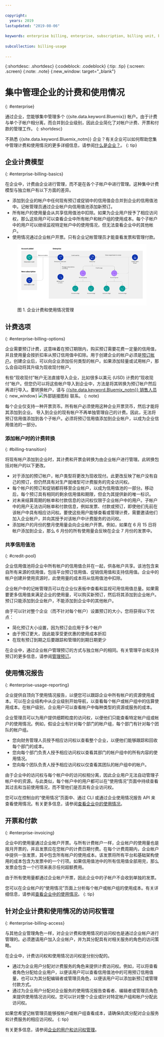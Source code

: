 ```yaml
---

copyright:
  years: 2019
lastupdated: "2019-08-06"

keywords: enterprise billing, enterprise, subscription, billing unit, billing option, invoice, credit pool

subcollection: billing-usage

---
```


{:shortdesc: .shortdesc}
{:codeblock: .codeblock}
{:tip: .tip}
{:screen: .screen}
{:note: .note}
{:new_window: target="_blank"}

# 集中管理企业的计费和使用情况
{: #enterprise}

通过企业，您能够集中管理多个 {{site.data.keyword.Bluemix}} 帐户。由于计费与单个子帐户相分离，而合并到企业级别，因此企业简化了对帐户计费、开票和付款的管理工作。
{: shortdesc}

不熟悉 {{site.data.keyword.Bluemix_notm}} 企业？有关企业可以如何帮助您集中管理计费和使用情况的更多详细信息，请参阅[什么是企业？](/docs/account?topic=account-enterprise)。
{: tip}

## 企业计费模型
{: #enterprise-billing-basics}

在企业中，计费由企业进行管理，而不是在各个子帐户中进行管理。这种集中计费模型与独立帐户有以下方面的差异。

 * 添加到企业的帐户中任何现有预订或促销中的信用值会合并到企业的信用值池中。记帐管理员通过企业帐户向信用值池添加新预订。
 * 所有帐户的使用量会从共享信用值池中扣除。如果为企业用户授予了相应访问权，那么这些用户可以查看企业中所有帐户和帐户组的使用成本。每个子帐户中的用户可以继续监视特定帐户中的使用情况，但无法查看企业中的其他帐户。
 * 使用情况通过企业帐户开票。只有企业记帐管理员才能查看发票和管理付款。

<figure>
<a href="https://{DomainName}/docs/api/content/billing-usage/images/enterprise-billing-usage.svg">
<img src="images/enterprise-billing-usage.svg" alt="显示帐户中的信用值已添加到企业信用值池的图，该池由企业帐户中的记帐管理员进行管理。使用情况访问权是单独管理的，可以将访问权的适用目标设定为企业、帐户组或帐户。"></a>
<figcaption>图 1. 企业计费和使用情况管理</figcaption>
</figure>

## 计费选项
{: #enterprise-billing-options}

企业需要预订计费，这意味着在预订期限内，购买预订需要花费一定量的信用值，并且使用量会按折扣率从预订信用值中扣除。用于创建企业的帐户必须是[预订帐户](/docs/account?topic=account-accounts#subscription-account)。创建企业后，可以向企业添加任何类型的帐户。如果添加轻量或试用帐户，那么会自动将其升级为现收现付帐户。

有些“现收现付”帐户无法直接导入企业，比如很多以美元 (USD) 计费的“现收现付”帐户。但您仍可以将这些帐户导入到企业中，方法是将其转换为预订帐户然后再进行导入。要转换帐户，请与 [{{site.data.keyword.Bluemix_notm}} 销售人员](https://www.ibm.com/cloud-computing/bluemix/contact-us){: new_window} ![外部链接图标](../icons/launch-glyph.svg) 联系。
{: note}

每个企业仅支持一种开票货币。所有帐户必须使用这种企业开票货币，然后才能将其添加到企业。
导入到企业的现有帐户不再单独管理自己的计费。因此，无法将预订信用值添加到各个子帐户。必须将预订信用值添加到企业帐户，以成为企业信用值池的一部分。

### 添加帐户时的计费转换
{: #billing-transition}

将现有帐户添加到企业时，其计费和开票会转换为由企业帐户进行管理。此转换包括对帐户的以下更改。

   * 对于添加的预订帐户，帐户类型将更改为现收现付。此更改反映了帐户没有自己的预订，但仍然具有对生产就绪型可计费服务的完全访问权。
   * 每个帐户的预订和促销都将移至企业帐户，以成为信用值池的一部分。移动后，每个预订具有相同的剩余信用值和期限，但会为其提供新的唯一标识。
   * 对未来结算周期的帐单和付款信息的访问权仅限于企业帐户中的用户。子帐户中的用户无法访问帐单和付款信息，例如发票、付款或预订，即使他们先前在该帐户中具有相应访问权。要使这些用户能够查看或管理计费，需要邀请他们加入企业帐户，并向其授予对该帐户中计费服务的访问权。
   * 添加帐户的月份的整月使用量会向企业帐户开票。例如，如果在 6 月 15 日将帐户添加到企业，那么 6 月份的所有使用量会反映在企业 7 月份的发票中。

### 共享信用值池
{: #credit-pool}

企业信用值池将企业中所有帐户的信用值合并在一起，供各帐户共享。该池包含来自所有来源的信用值，包括平台预订信用值、促销信用值和支持信用值。企业中的帐户创建并使用资源时，此使用量的成本将从信用值池中扣除。

企业帐户中的记帐管理员可以在企业仪表板中查看和监视可用信用值总量。如果需要更多信用值来满足企业的使用量，可以购买新预订，然后将其添加到企业帐户。预订只能添加到企业帐户，不能添加到企业中的其他帐户。

由于可以针对整个企业（而不针对每个帐户）设置预订的大小，您将获得以下优点：
   * 简化预订大小设置，因为预订会应用于多个帐户
   * 由于预订更大，因此能享受更优惠的使用成本折扣
   * 在现有预订到期之后要跟踪和管理的到期日期更少

在企业中，通过企业帐户管理预订的方式与独立帐户的相同。有关管理平台和支持预订的更多信息，请参阅[管理预订](/docs/billing-usage?topic=billing-usage-subscriptions)。

## 使用情况报告
{: #enterprise-usage-reporting}

企业提供自顶向下使用情况报告，以便您可以跟踪企业中所有帐户的资源使用成本。可以在企业结构中从企业级别开始导航，以查看每个帐户或帐户组中的估算使用成本。在帐户级别，企业用户可以查看帐户中每种类型的资源或服务的成本。

企业管理员可以为用户提供细颗粒度的访问权，以便他们只能查看特定帐户组或帐户的使用情况。例如，假设企业有针对每个部门的帐户组，每个部门有针对每个团队的帐户组。
   * 您向财务管理人员授予相应访问权以查看整个企业，以便他们能够跟踪和回收每个部门的成本。
   * 您向每个部门负责人授予相应访问权以查看其部门的帐户组中的所有内容的使用情况。
   * 您向每个团队负责人授予相应访问权以仅查看其团队的帐户组中的帐户。

由于企业中的访问权与每个帐户中的访问权相分离，因此企业用户无法自动管理子帐户中的资源。与此类似，每个帐户中的用户都可以在“使用情况”页面中持续查看其过去和当前使用情况，而不管他们是否具有企业访问权。

您可以在控制台的“使用情况”页面中、通过 CLI 或通过企业使用情况报告 API 来查看使用情况。有关更多信息，请参阅[查看企业中的使用情况](/docs/billing-usage?topic=billing-usage-enterprise-usage)。

## 开票和付款
{: #enterprise-invoicing}

企业中的使用量通过企业帐户开票。与所有计费帐户一样，企业帐户的使用量也是按月开票的，并且发票应在您帐户的计费日期付费。在每个计费周期内，企业帐户中提供一张发票，其中包含所有帐户的使用成本。该发票将所有平台和基础架构使用的成本包含为发票中的一个行项。如果信用值池中的所有信用值全部用完，那么发票会包含一个行项来表示任何超额费用。

由于所有使用量都通过企业帐户开票，因此企业中的子帐户不会收到单独的发票。

您可以在企业帐户的“使用情况”页面上分析每个帐户或帐户组的使用成本。有关详细信息，请参阅[查看企业中的使用情况](/docs/billing-usage?topic=billing-usage-enterprise-usage)。
{: tip}

## 针对企业计费和使用情况的访问权管理
{: #enterprise-billing-access}

与其他企业管理角色一样，对企业计费和使用情况的访问权也是通过企业帐户进行管理的。必须邀请用户加入企业帐户，并为其分配具有对相关服务的角色的访问策略。

在企业中，计费访问权和使用情况访问权是分别分配的。

   * 通过为企业用户分配对计费服务的角色来提供计费访问权。例如，可以将查看者角色分配给企业用户，以便该用户可以查看信用值池中的可用预订信用值量，也可以为其分配编辑者或管理员角色，以便该用户可以添加新预订或管理付款方式。
   * 通过为企业用户分配对企业服务的使用情况报告查看者、编辑者或管理员角色来提供使用情况访问权。您可以针对整个企业或针对特定帐户组和帐户分配此访问权。

如果您希望记帐管理员能够按帐户或帐户组查看成本，请确保向其分配对企业服务和计费服务的相应访问权。
{: tip}

有关更多信息，请参阅[企业的用户和访问权管理](/docs/iam?topic=iam-enterprise-access)。
